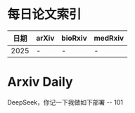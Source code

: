 # 每日论文索引

| 日期 | arXiv | bioRxiv | medRxiv |
|------|-------|---------|---------|
| 2025 | - | - | - |
















































































































































































































































































































































































































































































































































# Arxiv Daily


DeepSeek，你记一下我做如下部署 -- 101
